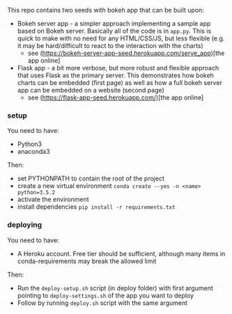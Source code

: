 This repo contains two seeds with bokeh app that can be built upon:
* Bokeh server app - a simpler approach implementing a sample app based on Bokeh server. Basically all of the code is
 in `app.py`. This is quick to make with no need for any HTML/CSS/JS, but less flexible (e.g. it may be hard/difficult
 to react to the interaction with the charts)
    * see (https://bokeh-server-app-seed.herokuapp.com/serve_app)[the app online]
* Flask app - a bit more verbose, but more robust and flexible approach that uses Flask as the primary server. This 
demonstrates how bokeh charts can be embedded (first page) as well as how a full bokeh server app can be embedded 
on a website (second page)
    * see (https://flask-app-seed.herokuapp.com/)[the app online]

### setup

You need to have:
* Python3
* anaconda3

Then:
* set PYTHONPATH to contain the root of the project 
* create a new virtual environment `conda create --yes -n <name> python=3.5.2`
* activate the environment
* install dependencies `pip install -r requirements.txt`


### deploying

You need to have:
* A Heroku account. Free tier should be sufficient, although many items in conda-requirements may break 
the allowed limit

Then:
* Run the `deploy-setup.sh` script (in deploy folder) with first argument pointing to `deploy-settings.sh` of 
 the app you want to deploy
* Follow by running `deploy.sh` script with the same argument
    
